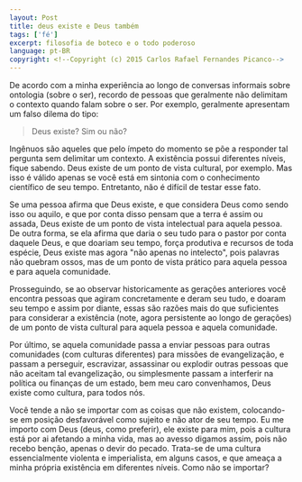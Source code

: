 ```yaml
---
layout: Post
title: deus existe e Deus também
tags: ['fé']
excerpt: filosofia de boteco e o todo poderoso
language: pt-BR
copyright: <!--Copyright (c) 2015 Carlos Rafael Fernandes Picanco-->
---
```


De acordo com a minha experiência ao longo de conversas informais sobre ontologia (sobre o ser), recordo de pessoas que geralmente não delimitam o contexto quando falam sobre o ser. Por exemplo, geralmente apresentam um falso dilema do tipo:

> Deus existe? Sim ou não?

Ingênuos são aqueles que pelo ímpeto do momento se põe a responder tal pergunta sem delimitar um contexto. A existência possui diferentes níveis, fique sabendo. Deus existe de um ponto de vista cultural, por exemplo. Mas isso é válido apenas se você está em sintonia com o conhecimento científico de seu tempo. Entretanto, não é difícil de testar esse fato.

Se uma pessoa afirma que Deus existe, e que considera Deus como sendo isso ou aquilo, e que por conta disso pensam que a terra é assim ou assada, Deus existe de um ponto de vista intelectual para aquela pessoa. De outra forma, se ela afirma que daria o seu tudo para o pastor por conta daquele Deus, e que doariam seu tempo, força produtiva e recursos de toda espécie, Deus existe mas agora "não apenas no intelecto", pois palavras não quebram ossos, mas de um ponto de vista prático para aquela pessoa e para aquela comunidade.

Prosseguindo, se ao observar historicamente as gerações anteriores você encontra pessoas que agiram concretamente e deram seu tudo, e doaram seu tempo e assim por diante, essas são razões mais do que suficientes para considerar a existência (note, agora persistente ao longo de gerações) de um ponto de vista cultural para aquela pessoa e aquela comunidade.

Por último, se aquela comunidade passa a enviar pessoas para outras comunidades (com culturas diferentes) para missões de evangelização, e passam a perseguir, escravizar, assassinar ou explodir outras pessoas que não aceitam tal evangelização, ou simplesmente passam a interferir na política ou finanças de um estado, bem meu caro convenhamos, Deus existe como cultura, para todos nós.

Você tende a não se importar com as coisas que não existem, colocando-se em posição desfavorável como sujeito e não ator de seu tempo. Eu me importo com Deus (deus, como preferir), ele existe para mim, pois a cultura está por ai afetando a minha vida, mas ao avesso digamos assim, pois não recebo benção, apenas o devir do pecado. Trata-se de uma cultura essencialmente violenta e imperialista, em alguns casos, e que ameaça a minha própria existência em diferentes níveis. Como não se importar?